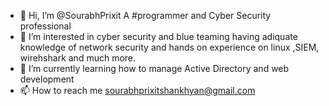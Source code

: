 - 👋 Hi, I’m @SourabhPrixit A #programmer and Cyber Security professional 
- 👀 I’m interested in cyber security and blue teaming having adiquate knowledge of network security and hands on experience on linux ,SIEM, wirehshark and much more.
- 🌱 I’m currently learning how to manage Active Directory and web development
- 📫 How to reach me sourabhprixitshankhyan@gmail.com

<!---
SourabhPrixit/SourabhPrixit is a ✨ special ✨ repository because its `README.md` (this file) appears on your GitHub profile.
You can click the Preview link to take a look at your changes.
--->
